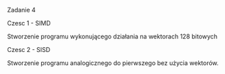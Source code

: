 Zadanie 4

Czesc 1 - SIMD

Stworzenie programu wykonującego działania na wektorach 128 bitowych

Czesc 2 - SISD

Stworzenie programu analogicznego do pierwszego bez użycia wektorów.
